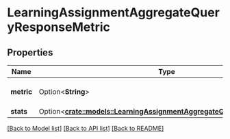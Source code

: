 # LearningAssignmentAggregateQueryResponseMetric

## Properties

Name | Type | Description | Notes
------------ | ------------- | ------------- | -------------
**metric** | Option<**String**> | The metric this applies to | [optional]
**stats** | Option<[**crate::models::LearningAssignmentAggregateQueryResponseStats**](LearningAssignmentAggregateQueryResponseStats.md)> |  | [optional]

[[Back to Model list]](../README.md#documentation-for-models) [[Back to API list]](../README.md#documentation-for-api-endpoints) [[Back to README]](../README.md)



